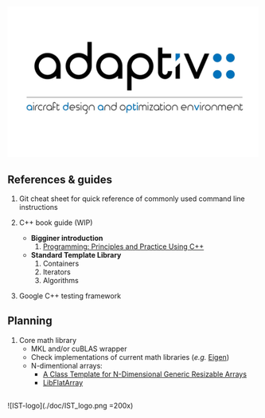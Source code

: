 ![adaptive-logo](./doc/adaptive.jpeg)

## References & guides

1. Git cheat sheet for quick reference of commonly used command line instructions

1. C++ book guide (WIP)
    * **Bigginer introduction**
        1. [Programming: Principles and Practice Using C++](https://www.amazon.com/dp/0321992784/)
    * **Standard Template Library**
        1. Containers
        1. Iterators
        1. Algorithms
1. Google C++ testing framework

## Planning

1. Core math library
    * MKL and/or cuBLAS wrapper
    * Check implementations of current math libraries (_e.g._  [Eigen](http://eigen.tuxfamily.org))
    * N-dimentional arrays:
        * [A Class Template for N-Dimensional Generic Resizable Arrays](http://www.drdobbs.com/a-class-template-for-n-dimensional-gener/184401319)
        * [LibFlatArray](http://www.libgeodecomp.org/libflatarray.html)
##
![IST-logo](./doc/IST_logo.png =200x)